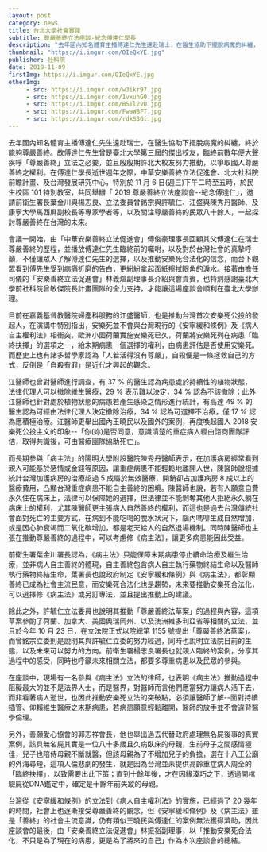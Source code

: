 ```yaml
---
layout: post
category: news
title: 台北大學社會實踐
subtitle: 尊嚴善終立法座談-紀念傅達仁學長
description: "去年國內知名體育主播傅達仁先生遠赴瑞士，在醫生協助下擺脫病魔的糾纏，終於能夠尊嚴善終。故傅達仁先生曾是臺北大學第三屆的傑出校友，臨終前數年便大聲疾呼「尊嚴善終」立法之必要，並且殷殷期許北大校友努力推動，以爭取國人尊嚴善終之權利。在傅達仁學長逝世週年之際，中華安樂善終立法促進會、北大社科院前瞻計畫、及台灣發展研究中心，特別於 11 月 6 日(週三)下午二時至五時，於民生校區 101 特別教室，共同舉辦「 2019 尊嚴善終立法座談會--紀念傅達仁」，邀請前衛生署長葉金川與楊志良、立法委員曾銘宗與許毓仁、江盛與陳秀丹醫師、及康寧大學馬西屏副校長等專家學者等，以及關注尊嚴善終的民眾八十餘人，一起探討尊嚴善終在台灣的未來。"
thumbnail: "https://i.imgur.com/OIeQxYE.jpg"
publisher: 社科院
date: 2019-11-09
firstImg: https://i.imgur.com/OIeQxYE.jpg
otherImg:
     - src: https://i.imgur.com/w3ikr97.jpg
     - src: https://i.imgur.com/1vxuhG0.jpg
     - src: https://i.imgur.com/BSTl2vU.jpg
     - src: https://i.imgur.com/FwaWBFT.jpg
     - src: https://i.imgur.com/rdkS3Gi.jpg
---
```

去年國內知名體育主播傅達仁先生遠赴瑞士，在醫生協助下擺脫病魔的糾纏，終於能夠尊嚴善終。故傅達仁先生曾是臺北大學第三屆的傑出校友，臨終前數年便大聲疾呼「尊嚴善終」立法之必要，並且殷殷期許北大校友努力推動，以爭取國人尊嚴善終之權利。在傅達仁學長逝世週年之際，中華安樂善終立法促進會、北大社科院前瞻計畫、及台灣發展研究中心，特別於 11 月 6 日(週三)下午二時至五時，於民生校區 101 特別教室，共同舉辦「 2019 尊嚴善終立法座談會--紀念傅達仁」，邀請前衛生署長葉金川與楊志良、立法委員曾銘宗與許毓仁、江盛與陳秀丹醫師、及康寧大學馬西屏副校長等專家學者等，以及關注尊嚴善終的民眾八十餘人，一起探討尊嚴善終在台灣的未來。

會議一開始，由「中華安樂善終立法促進會」傅俊豪理事長回顧其父傅達仁在瑞士尊嚴善終的歷程，並播放傅達仁先生臨終前的囑咐，以及對於台灣社會的真摯呼籲，不僅讓眾人了解傅達仁先生的選擇，以及推動安樂死合法化的信念，而台下觀眾看到傅先生受到病痛折磨的告白，更紛紛拿起面紙擦拭眼角的淚水。接著由擔任司儀的「安樂善終立法促進會」林義煊副理事長介紹與會貴賓，也特別感謝臺北大學前社科院曾敏傑院長計畫團隊的全力支持，才能讓這場座談會順利在臺北大學辦理。

目前在嘉義基督教醫院婦產科服務的江盛醫師，也是推動台灣首次安樂死公投的發起人，在演講中特別指出，安樂死並不會與台灣現行的《安寧緩和條例》及《病人自主權利法》相衝突，歐洲小國荷蘭實施安樂死已久，荷蘭將安樂死列在病患「臨終抉擇」的選項之一，給末期病患一個選擇的權利，由病患評估是否使用安樂死。而歷史上也有諸多哲學家認為「人若活得沒有尊嚴」，自殺便是一條拯救自己的方式，反倒是「自殺有罪」是近代才興起的觀念。

江醫師也曾對醫師進行調查，有 37 % 的醫生認為病患處於持續性的植物狀態，法律代理人可以撤除維生醫療，29 % 表示難以決定，34 % 認為不該撤除；此外江醫師也針對處於植物狀態的病患若產生感染之情形進行統計，有高達 49 % 的醫生認為可經由法律代理人決定撤除治療，34 % 認為可選擇不治療，僅 17 % 認為應積極治療。江醫師更舉出國內王曉民以及國外的案例，再度喚起國人 2018 安樂死公投主文的印象--「你(妳)是否同意，意識清楚的重症病人經由諮商團隊評估，取得共識後，可由醫療團隊協助死亡」。

而長期參與「病主法」的陽明大學附設醫院陳秀丹醫師表示，在加護病房經常看到親人可能基於感情或金錢等原因，讓重症病患不能輕鬆地離開人世，陳醫師說根據統計台灣加護病房的治療超過 5 成屬於無效醫療，開銷卻占加護病房 8 成以上的醫療費用，凸顯台灣重症病患不能自主善終的困境。陳醫師也說，若有人願意自費永久住在病床上，法律可以保障她的選擇，但法律並不能剝奪其他人拒絕永久躺在病床上的權利，尤其陳醫師更主張病人自然善終的權利，而這也是過去台灣傳統社會面對死亡的主要方式，在病到不能吃喝的脫水狀況下，腦內嗎啡生成自然增加，或是因心肺衰竭而二氧化碳增加，都是老天給人的自然退場機制。同時陳醫師也主張在推動尊嚴善終的過程中，可以考慮修《病主法》，讓更多病患能因此受益。

前衛生署葉金川署長認為，《病主法》只能保障末期病患停止續命治療及維生治療，並非病人自主善終的體現，自主善終包含病人自主執行藥物終結生命以及醫師執行藥物終結生命，葉署長也說政府制定《安寧緩和條例》與《病主法》，都彰顯善終已成為社會主流民意，而安樂死合法化也是趨勢，未來要推動安樂死合法化，可以選擇修《病主法》或另訂專法，並且提出推動上的建議。

除此之外，許毓仁立法委員也說明其推動「尊嚴善終法草案」的過程與內容，這項草案參酌了荷蘭、加拿大、美國奧瑞岡州、以及澳洲維多利亞省等相關的立法，並且於今年 10 月 23 日，在立法院正式以院總第 1155 號提出「尊嚴善終法草案」。而曾銘宗立委則是說明其與許毓仁立委的努力經過，同時也說明立法院目前的生態，以及未來可以努力的方向。前衛生署楊志良署長也就親人臨終的案例，分享其過程中的感受，同時也呼籲未來相關立法，都要多尊重病患以及民眾的參與。

在座談中，現場有一名參與《病主法》立法的律師，也表明《病主法》推動過程中阻礙最大的並不是法界人士，而是醫界，對醫師而言他們應當努力讓病人活下去，而非看著病人逝世，也因此推動安樂死立法的突破點，必須讓醫師了解--面對持續插管、仰賴維生醫療之末期病患，若病患願意輕鬆離開，醫師的放手並不會違背醫學倫理。

另外，善願愛心協會的郭志祥會長，他也舉出過去代替政府處理無名屍後事的真實案例，該具無名屍其實是一位八十多歲且久病臥床的母親，生前母子之間感情極佳，兒子也陪侍母親不斷就醫，但該母親為了不增加兒子的負擔，選在十八王公廟的外海尋短，這項人倫悲劇的發生，就是因為台灣並未提供高齡重症病人周全的「臨終抉擇」，以致需要出此下策；直到十餘年後，才在因緣湊巧之下，透過開棺驗屍從DNA鑑定中，確定是十餘年前失蹤的母親。

台灣從《安寧緩和條例》的立法到《病人自主權利法》的實施，已經過了 20 幾年的時間，社會上也逐漸接受尊嚴善終的觀念，但《安寧緩和條例》及《病主法》雖是「善終」的社會主流意識，仍有類似王曉民與傅達仁的案例無法獲得濟助，因此座談會的最後，由「安樂善終立法促進會」林振裕副理事，以「推動安樂死合法化，不只是為了現在的病患，更是為了將來的自己」作為本次座談會的總結。
